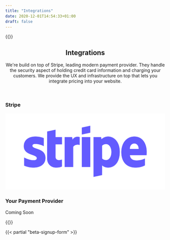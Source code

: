 ```yaml
---
title: "Integrations"
date: 2020-12-01T14:54:33+01:00
draft: false
---
```


{{<rawhtml>}}
<section>
            <header>
                <h2>Integrations</h2>
                <p>We're build on top of Stripe, leading modern payment provider. They handle the security aspect of holding credit card information and charging your customers. We provide the UX and infrastructure on top that lets you integrate pricing into your website. </p>
            </header>
            <aside>
                <h3>Stripe</h3>
                <p><img src="./images/stripe-blurple_lg.png" alt="Stripe logo"></p>
            </aside>
            <aside>
                <h3>Your Payment Provider</h3>
                <p>Coming Soon</p>
            </aside>
        </section>
{{</rawhtml>}}


{{< partial "beta-signup-form" >}}